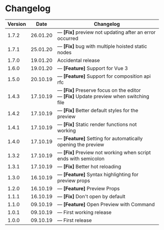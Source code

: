 # Changelog

| Version | Date     | Changelog                                                                                                |
| ------- | -------- | -------------------------------------------------------------------------------------------------------- |
| 1.7.2   | 26.01.20 | &mdash; **[Fix]** preview not updating after an error occurred                                           |
| 1.7.1   | 25.01.20 | &mdash; **[Fix]** bug with multiple hoisted static nodes                                                 |
| 1.7.0   | 19.01.20 | Accidental release                                                                                       |
| 1.6.0   | 19.01.20 | &mdash; **[Feature]** Support for Vue 3                                                                  |
| 1.5.0   | 20.10.19 | &mdash; **[Feature]** Support for composition api rfc                                                    |
| 1.4.3   | 17.10.19 | &mdash; **[Fix]** Preserve focus on the editor <br> &mdash; **[Fix]** Update preview when switching file |
| 1.4.2   | 17.10.19 | &mdash; **[Fix]** Better default styles for the preview                                                  |
| 1.4.1   | 17.10.19 | &mdash; **[Fix]** Static render functions not working                                                    |
| 1.4.0   | 17.10.19 | &mdash; **[Feature]** Setting for automatically opening the preview                                      |
| 1.3.2   | 17.10.19 | &mdash; **[Fix]** Preview not working when script ends with semicolon                                    |
| 1.3.1   | 17.10.19 | &mdash; **[Fix]** Better hot reloading                                                                   |
| 1.3.0   | 16.10.19 | &mdash; **[Feature]** Syntax highlighting for preview props                                              |
| 1.2.0   | 16.10.19 | &mdash; **[Feature]** Preview Props                                                                      |
| 1.1.1   | 16.10.19 | &mdash; **[Fix]** Don't open by default                                                                  |
| 1.1.0   | 09.10.19 | &mdash; **[Feature]** Open Preview with Command                                                          |
| 1.0.1   | 09.10.19 | &mdash; First working release                                                                            |
| 1.0.0   | 09.10.19 | &mdash; First release                                                                                    |
